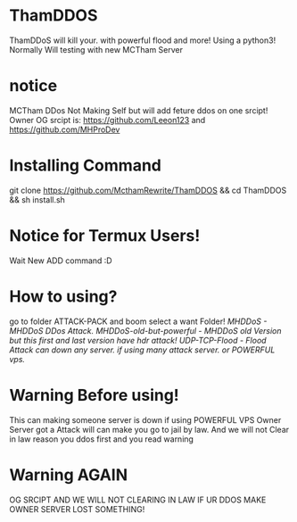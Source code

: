 # ThamDDOS
ThamDDoS will kill your. with powerful flood and more!
Using a python3! Normally Will testing with new MCTham Server
# notice
MCTham DDos Not Making Self but will add feture ddos on one srcipt!
Owner OG srcipt is:
https://github.com/Leeon123 and https://github.com/MHProDev
# Installing Command
git clone https://github.com/McthamRewrite/ThamDDOS && cd ThamDDOS && sh install.sh
# Notice for Termux Users!
Wait New ADD command :D
# How to using?
go to folder ATTACK-PACK and boom select a want Folder!
*MHDDoS - MHDDoS DDos Attack.*
*MHDDoS-old-but-powerful - MHDDoS old Version but this first and last version have hdr attack!*
*UDP-TCP-Flood - Flood Attack can down any server. if using many attack server. or POWERFUL vps.*
# Warning Before using!
This can making someone server is down if using POWERFUL VPS
Owner Server got a Attack will can make you go to jail by law.
And we will not Clear in law reason you ddos first and you read warning
# Warning AGAIN
OG SRCIPT AND WE WILL NOT CLEARING IN LAW IF UR DDOS MAKE OWNER SERVER LOST SOMETHING!
